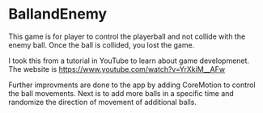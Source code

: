 # BallandEnemy

This game is for player to control the playerball and not collide with the enemy ball. Once the ball is collided, you lost the game. 

I took this from a tutorial in YouTube to learn about game developmenet. The website is https://www.youtube.com/watch?v=YrXkiM__AFw

Further improvments are done to the app by adding CoreMotion to control the ball movements. Next is to add more balls in a specific time and randomize the direction of movement of additional balls. 